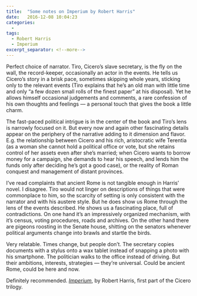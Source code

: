 ```yaml
---
title:  "Some notes on Imperium by Robert Harris"
date:   2016-12-08 10:04:23
categories:
  -
tags:
  - Robert Harris
  - Imperium
excerpt_separator: <!--more-->
---
```

Perfect choice of narrator. Tiro, Cicero’s slave secretary, is the fly on the wall, the record-keeper, occasionally an actor in the events. He tells us Cicero’s story in a brisk pace, sometimes skipping whole years,<!--more--> sticking only to the relevant events (Tiro explains that he’s an old man with little time and only “a few dozen small rolls of the finest paper” at his disposal). Yet he allows himself occasional judgements and comments, a rare confession of his own thoughts and feelings — a personal touch that gives the book a little charm.

The fast-paced political intrigue is in the center of the book and Tiro’s lens is narrowly focused on it. But every now and again other fascinating details appear on the periphery of the narrative adding to it dimension and flavor. E.g. the relationship between Cicero and his rich, aristocratic wife Terentia (as a woman she cannot hold a political office or vote, but she retains control of her assets even after she’s married; when Cicero wants to borrow money for a campaign, she demands to hear his speech, and lends him the funds only after deciding he’s got a good case), or the reality of Roman conquest and management of distant provinces.

I’ve read complaints that ancient Rome is not tangible enough in Harris’ novel. I disagree. Tiro would not linger on descriptions of things that were commonplace to him, so the scarcity of setting is only consistent with the narrator and with his austere style. But he does show us Rome through the lens of the events described. He shows us a fascinating place, full of contradictions. On one hand it’s an impressively organized mechanism, with it’s census, voting procedures, roads and archives. On the other hand there are pigeons roosting in the Senate house, shitting on the senators whenever political arguments change into brawls and startle the birds.

Very relatable. Times change, but people don’t. The secretary copies documents with a stylus onto a wax tablet instead of snapping a photo with his smartphone. The politician walks to the office instead of driving. But their ambitions, interests, strategies — they’re universal. Could be ancient Rome, could be here and now.

Definitely recommended. *[Imperium](http://amzn.to/2hkfMH8)*, by Robert Harris, first part of the Cicero trilogy.
